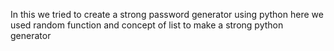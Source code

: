 In this we tried to create a strong password generator using python
here we used random function and concept of list to make a strong python generator
